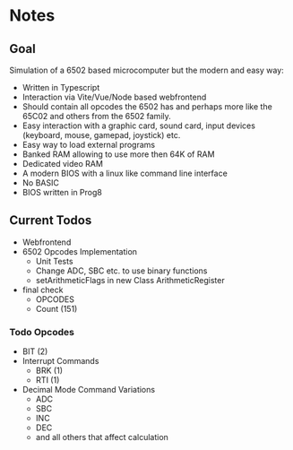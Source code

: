 # Notes

## Goal

Simulation of a 6502 based microcomputer but the modern and easy way:

-   Written in Typescript
-   Interaction via Vite/Vue/Node based webfrontend
-   Should contain all opcodes the 6502 has and perhaps more like the 65C02 and others from the 6502 family.
-   Easy interaction with a graphic card, sound card, input devices (keyboard, mouse, gamepad, joystick) etc.
-   Easy way to load external programs
-   Banked RAM allowing to use more then 64K of RAM
-   Dedicated video RAM
-   A modern BIOS with a linux like command line interface
-   No BASIC
-   BIOS written in Prog8

## Current Todos

-   Webfrontend
-   6502 Opcodes Implementation
    -   Unit Tests
    -   Change ADC, SBC etc. to use binary functions
    -   setArithmeticFlags in new Class ArithmeticRegister
-   final check
    -   OPCODES
    -   Count (151)

### Todo Opcodes

-   BIT (2)
-   Interrupt Commands
    -   BRK (1)
    -   RTI (1)
-   Decimal Mode Command Variations
    -   ADC
    -   SBC
    -   INC
    -   DEC
    -   and all others that affect calculation
